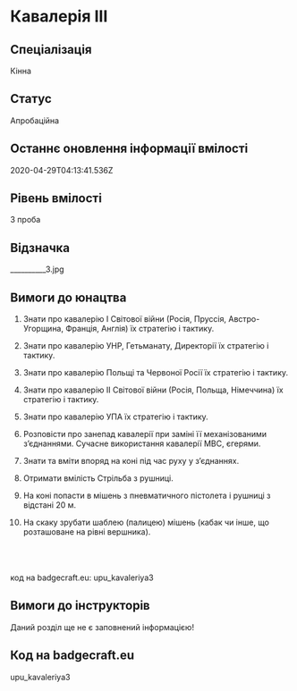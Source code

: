 # Кавалерія III

## Спеціалізація

Кінна

## Статус

Апробаційна

## Останнє оновлення інформації вмілості

2020-04-29T04:13:41.536Z

## Рівень вмілості

3 проба

## Відзначка

__________3.jpg

## Вимоги до юнацтва

<ol><li><p>Знати про кавалерію І Світової війни (Росія, Пруссія, Австро-Угорщина, Франція, Англія) їх стратегію і тактику.</p></li><li><p>Знати про кавалерію УНР, Гетьманату, Директорії їх стратегію і тактику.</p></li><li><p>Знати про кавалерію Польщі та Червоної Росії їх стратегію і тактику.</p></li><li><p>Знати про кавалерію ІІ Світової війни (Росія, Польща, Німеччина) їх стратегію і тактику.</p></li><li><p>Знати про кавалерію УПА їх стратегію і тактику.</p></li><li><p>Розповісти про занепад кавалерії при заміні її механізованими з’єднаннями. Сучасне використання кавалерії МВС, єгерями.</p></li><li><p>Знати та вміти впоряд на коні під час руху у з’єднаннях.</p></li><li><p>Отримати вмілість Стрільба з рушниці.</p></li><li><p>На коні попасти в мішень з пневматичного пістолета і рушниці з відстані 20 м.</p></li><li><p>На скаку зрубати шаблею (палицею) мішень (кабак чи інше, що розташоване на рівні вершника).</p></li></ol><div><span><br><br><br></span>код на badgecraft.eu: upu_kavaleriya3<br></div>

## Вимоги до інструкторів

Даний розділ ще не є заповнений інформацією!

## Код на badgecraft.eu

upu_kavaleriya3